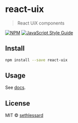 # react-uix

> React UiX components

[![NPM](https://img.shields.io/npm/v/react-uix.svg)](https://www.npmjs.com/package/react-uix) [![JavaScript Style Guide](https://img.shields.io/badge/code_style-standard-brightgreen.svg)](https://standardjs.com)

## Install

```bash
npm install --save react-uix
```

## Usage

See [docs](https://sethlessard.github.io/react-uix/).

## License

MIT © [sethlessard](https://github.com/sethlessard)
